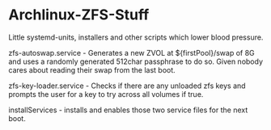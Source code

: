 # Archlinux-ZFS-Stuff
Little systemd-units, installers and other scripts which lower blood pressure.

zfs-autoswap.service    - Generates a new ZVOL at ${firstPool}/swap of 8G and uses a randomly generated 512char passphrase to do so. Given nobody cares about reading their swap from the last boot.

zfs-key-loader.service  - Checks if there are any unloaded zfs keys and prompts the user for a key to try across all volumes if true.

installServices         - installs and enables those two service files for the next boot.
